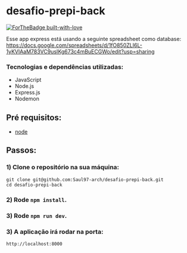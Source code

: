 # **desafio-prepi-back**

[![ForTheBadge built-with-love](http://ForTheBadge.com/images/badges/built-with-love.svg)](https://github.com/Saul97-arch)

Esse app express está usando a seguinte spreadsheet como database: <br>
https://docs.google.com/spreadsheets/d/1fO850ZLI6L-1yKVlAaM783VC9usIKg673c4mBuECGWo/edit?usp=sharing

### Tecnologias e dependências utilizadas:

- JavaScript
- Node.js
- Express.js
- Nodemon

## **Pré requisitos**:

- [node](https://nodejs.org/en/)


## **Passos**:

### 1) Clone o repositório na sua máquina:

```
git clone git@github.com:Saul97-arch/desafio-prepi-back.git
cd desafio-prepi-back
```

### 2) Rode  `npm install`.

### 3)  Rode  `npm run dev`.

### 3) A aplicação irá rodar na porta:

`http://localhost:8000`

